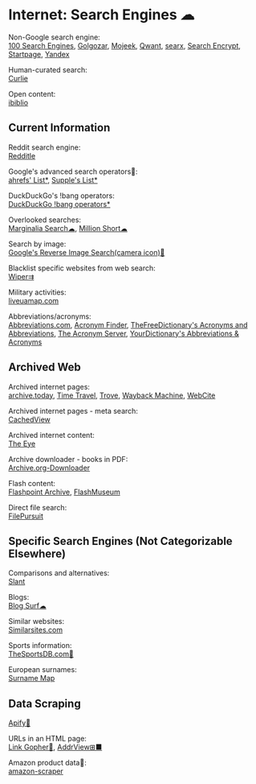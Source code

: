 # Internet: Search Engines ☁

Non-Google search engine:  
[100 Search Engines](https://www.100searchengines.com/huge-list-search-engines.htm),
[Golgozar](https://golgozar.org/),
[Mojeek](https://www.mojeek.com/),
[Qwant](https://www.qwant.com/),
[searx](https://searx.space/),
[Search Encrypt](https://www.searchencrypt.com/),
[Startpage](https://www.startpage.com/),
[Yandex](https://yandex.com/)

Human-curated search:  
[Curlie](https://curlie.org/)

Open content:  
[ibiblio](https://www.ibiblio.org/)

## Current Information

Reddit search engine:  
[Redditle](https://redditle.com/)

Google's advanced search operators🧛:  
[ahrefs' List*](https://ahrefs.com/blog/google-advanced-search-operators/),
[Supple's List*](https://supple.com.au/tools/google-advanced-search-operators/)

DuckDuckGo's !bang operators:  
[DuckDuckGo !bang operators*](https://mosermichael.github.io/duckduckbang/html/main.html)

Overlooked searches:  
[Marginalia Search☁](https://search.marginalia.nu/),
[Million Short☁](https://millionshort.com/)

Search by image:  
[Google's Reverse Image Search(camera icon)🧛](https://images.google.com/)

Blacklist specific websites from web search:  
[Wiper⇉](https://github.com/davidahmed/wiper)

Military activities:  
[liveuamap.com](https://liveuamap.com/)

Abbreviations/acronyms:  
[Abbreviations.com](https://www.abbreviations.com/),
[Acronym Finder](https://www.acronymfinder.com/),
[TheFreeDictionary's Acronyms and Abbreviations](https://acronyms.thefreedictionary.com/),
[The Acronym Server](https://acronyms.silmaril.ie/),
[YourDictionary's Abbreviations & Acronyms](https://www.yourdictionary.com/articles/abbreviations-acronyms)

## Archived Web

Archived internet pages:  
[archive.today](https://archive.today/),
[Time Travel](https://timetravel.mementoweb.org/),
[Trove](https://trove.nla.gov.au/),
[Wayback Machine](https://web.archive.org/),
[WebCite](https://webcitation.org/)

Archived internet pages - meta search:  
[CachedView](https://cachedview.nl/)

Archived internet content:  
[The Eye](https://the-eye.eu/)

Archive downloader - books in PDF:  
[Archive.org-Downloader](https://github.com/MiniGlome/Archive.org-Downloader)

Flash content:  
[Flashpoint Archive](https://flashpointarchive.org/),
[FlashMuseum](https://flashmuseum.org/)

Direct file search:  
[FilePursuit](https://filepursuit.com/)

## Specific Search Engines (Not Categorizable Elsewhere)

Comparisons and alternatives:  
[Slant](https://www.slant.co/)

Blogs:  
[Blog Surf☁](https://blogsurf.io/)

Similar websites:  
[Similarsites.com](https://www.similarsites.com/)

Sports information:  
[TheSportsDB.com🔌](https://thesportsdb.com/)

European surnames:  
[Surname Map](https://www.surnamemap.eu/)

## Data Scraping

[Apify💩](https://apify.com/)

URLs in an HTML page:  
[Link Gopher🧛](https://sites.google.com/site/linkgopher/),
[AddrView⊞■](https://www.nirsoft.net/utils/addrview.html)

Amazon product data🧛:  
[amazon-scraper](https://github.com/scrapehero-code/amazon-scraper)
